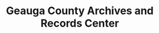 ---
layout: repo
title: "Geauga County Archives and Records Center"
id: 302
permalink: repos/302/
---